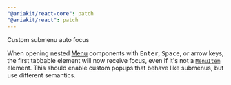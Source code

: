 ```yaml
---
"@ariakit/react-core": patch
"@ariakit/react": patch
---
```


Custom submenu auto focus

When opening nested [Menu](https://ariakit.org/components/menu) components with <kbd>Enter</kbd>, <kbd>Space</kbd>, or arrow keys, the first tabbable element will now receive focus, even if it's not a [`MenuItem`](https://ariakit.org/reference/menu-item) element. This should enable custom popups that behave like submenus, but use different semantics.
